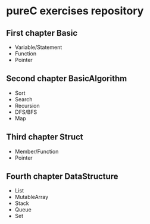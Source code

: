 # pureC exercises repository
## First chapter Basic
- Variable/Statement
- Function
- Pointer

## Second chapter BasicAlgorithm
- Sort
- Search
- Recursion
- DFS/BFS
- Map

## Third chapter Struct
- Member/Function
- Pointer

## Fourth chapter DataStructure
- List
- MutableArray
- Stack
- Queue
- Set
